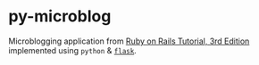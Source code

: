 # py-microblog
Microblogging application from
[Ruby on Rails Tutorial, 3rd Edition](http://3rd-edition.railstutorial.org/)
implemented using `python` & [`flask`](http://flask.pocoo.org/).

